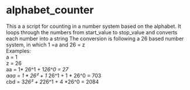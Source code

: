 # alphabet_counter
This a a script for counting in a number system based on the alphabet.
It loops through the numbers from start_value to stop_value and converts each number into a string
The conversion is following a 26 based number system, in which 1 =a and 26  = z <br />
Examples: <br />
a = 1 <br />
z = 26 <br />
aa = 1* 26^1 + 1*26^0 = 27 <br />
aaa = 1 * 26² + 1* 26^1 + 1 * 26^0 = 703 <br />
cbd = 3*26² + 2*26^1 + 4 *26^0 = 2084 <br />

